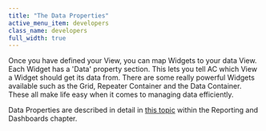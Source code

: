 ```yaml
---
title: "The Data Properties"
active_menu_item: developers
class_name: developers
full_width: true
---
```



Once you have defined your View, you can map Widgets to your data View. Each Widget has a 'Data' property section. This lets you tell AC which View a Widget should get its data from. There are some really powerful Widgets available such as the Grid, Repeater Container and the Data Container. These all make life easy when it comes to managing data efficiently.

Data Properties are described in detail in [this topic](../data-integration,-reporting-dashboards/data-section-properties/index.htm) within the Reporting and Dashboards chapter.


